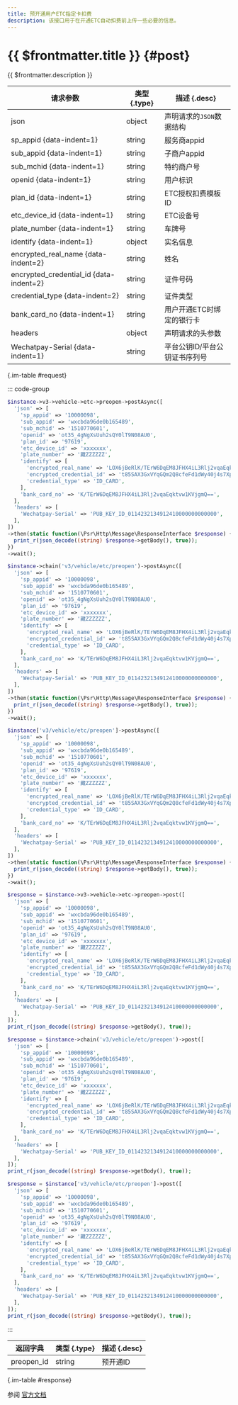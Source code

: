 ```yaml
---
title: 预开通用户ETC指定卡扣费
description: 该接口用于在开通ETC自动扣费前上传一些必要的信息。
---
```


# {{ $frontmatter.title }} {#post}

{{ $frontmatter.description }}

| 请求参数 | 类型 {.type} | 描述 {.desc}
| --- | --- | ---
| json | object | 声明请求的`JSON`数据结构
| sp_appid {data-indent=1} | string | 服务商appid
| sub_appid {data-indent=1} | string | 子商户appid
| sub_mchid {data-indent=1} | string | 特约商户号
| openid {data-indent=1} | string | 用户标识
| plan_id {data-indent=1} | string | ETC授权扣费模板ID
| etc_device_id {data-indent=1} | string | ETC设备号
| plate_number {data-indent=1} | string | 车牌号
| identify {data-indent=1} | object | 实名信息
| encrypted_real_name {data-indent=2} | string | 姓名
| encrypted_credential_id {data-indent=2} | string | 证件号码
| credential_type {data-indent=2} | string | 证件类型
| bank_card_no {data-indent=1} | string | 用户开通ETC时绑定的银行卡
| headers | object | 声明请求的头参数
| Wechatpay-Serial {data-indent=1} | string | 平台公钥ID/平台公钥证书序列号

{.im-table #request}

::: code-group

```php [异步纯链式]
$instance->v3->vehicle->etc->preopen->postAsync([
  'json' => [
    'sp_appid' => '10000098',
    'sub_appid' => 'wxcbda96de0b165489',
    'sub_mchid' => '1510770601',
    'openid' => 'ot35_4gNgXsUuh2sQY0lT9N08AU0',
    'plan_id' => '97619',
    'etc_device_id' => 'xxxxxxx',
    'plate_number' => '藏ZZZZZZ',
    'identify' => [
      'encrypted_real_name' => 'LOX6jBeRlK/TErW6DqEM8JFHX4iL3Rlj2vqaEqktvw1KVjgmQ==',
      'encrypted_credential_id' => 't85SAX3GxVYqGQm2Q8cfeFd1dWy40j4s7XpIds8Glw83HG3vN9Q==',
      'credential_type' => 'ID_CARD',
    ],
    'bank_card_no' => 'K/TErW6DqEM8JFHX4iL3Rlj2vqaEqktvw1KVjgmQ==',
  ],
  'headers' => [
    'Wechatpay-Serial' => 'PUB_KEY_ID_0114232134912410000000000000',
  ],
])
->then(static function(\Psr\Http\Message\ResponseInterface $response) {
  print_r(json_decode((string) $response->getBody(), true));
})
->wait();
```

```php [异步声明式]
$instance->chain('v3/vehicle/etc/preopen')->postAsync([
  'json' => [
    'sp_appid' => '10000098',
    'sub_appid' => 'wxcbda96de0b165489',
    'sub_mchid' => '1510770601',
    'openid' => 'ot35_4gNgXsUuh2sQY0lT9N08AU0',
    'plan_id' => '97619',
    'etc_device_id' => 'xxxxxxx',
    'plate_number' => '藏ZZZZZZ',
    'identify' => [
      'encrypted_real_name' => 'LOX6jBeRlK/TErW6DqEM8JFHX4iL3Rlj2vqaEqktvw1KVjgmQ==',
      'encrypted_credential_id' => 't85SAX3GxVYqGQm2Q8cfeFd1dWy40j4s7XpIds8Glw83HG3vN9Q==',
      'credential_type' => 'ID_CARD',
    ],
    'bank_card_no' => 'K/TErW6DqEM8JFHX4iL3Rlj2vqaEqktvw1KVjgmQ==',
  ],
  'headers' => [
    'Wechatpay-Serial' => 'PUB_KEY_ID_0114232134912410000000000000',
  ],
])
->then(static function(\Psr\Http\Message\ResponseInterface $response) {
  print_r(json_decode((string) $response->getBody(), true));
})
->wait();
```

```php [异步属性式]
$instance['v3/vehicle/etc/preopen']->postAsync([
  'json' => [
    'sp_appid' => '10000098',
    'sub_appid' => 'wxcbda96de0b165489',
    'sub_mchid' => '1510770601',
    'openid' => 'ot35_4gNgXsUuh2sQY0lT9N08AU0',
    'plan_id' => '97619',
    'etc_device_id' => 'xxxxxxx',
    'plate_number' => '藏ZZZZZZ',
    'identify' => [
      'encrypted_real_name' => 'LOX6jBeRlK/TErW6DqEM8JFHX4iL3Rlj2vqaEqktvw1KVjgmQ==',
      'encrypted_credential_id' => 't85SAX3GxVYqGQm2Q8cfeFd1dWy40j4s7XpIds8Glw83HG3vN9Q==',
      'credential_type' => 'ID_CARD',
    ],
    'bank_card_no' => 'K/TErW6DqEM8JFHX4iL3Rlj2vqaEqktvw1KVjgmQ==',
  ],
  'headers' => [
    'Wechatpay-Serial' => 'PUB_KEY_ID_0114232134912410000000000000',
  ],
])
->then(static function(\Psr\Http\Message\ResponseInterface $response) {
  print_r(json_decode((string) $response->getBody(), true));
})
->wait();
```

```php [同步纯链式]
$response = $instance->v3->vehicle->etc->preopen->post([
  'json' => [
    'sp_appid' => '10000098',
    'sub_appid' => 'wxcbda96de0b165489',
    'sub_mchid' => '1510770601',
    'openid' => 'ot35_4gNgXsUuh2sQY0lT9N08AU0',
    'plan_id' => '97619',
    'etc_device_id' => 'xxxxxxx',
    'plate_number' => '藏ZZZZZZ',
    'identify' => [
      'encrypted_real_name' => 'LOX6jBeRlK/TErW6DqEM8JFHX4iL3Rlj2vqaEqktvw1KVjgmQ==',
      'encrypted_credential_id' => 't85SAX3GxVYqGQm2Q8cfeFd1dWy40j4s7XpIds8Glw83HG3vN9Q==',
      'credential_type' => 'ID_CARD',
    ],
    'bank_card_no' => 'K/TErW6DqEM8JFHX4iL3Rlj2vqaEqktvw1KVjgmQ==',
  ],
  'headers' => [
    'Wechatpay-Serial' => 'PUB_KEY_ID_0114232134912410000000000000',
  ],
]);
print_r(json_decode((string) $response->getBody(), true));
```

```php [同步声明式]
$response = $instance->chain('v3/vehicle/etc/preopen')->post([
  'json' => [
    'sp_appid' => '10000098',
    'sub_appid' => 'wxcbda96de0b165489',
    'sub_mchid' => '1510770601',
    'openid' => 'ot35_4gNgXsUuh2sQY0lT9N08AU0',
    'plan_id' => '97619',
    'etc_device_id' => 'xxxxxxx',
    'plate_number' => '藏ZZZZZZ',
    'identify' => [
      'encrypted_real_name' => 'LOX6jBeRlK/TErW6DqEM8JFHX4iL3Rlj2vqaEqktvw1KVjgmQ==',
      'encrypted_credential_id' => 't85SAX3GxVYqGQm2Q8cfeFd1dWy40j4s7XpIds8Glw83HG3vN9Q==',
      'credential_type' => 'ID_CARD',
    ],
    'bank_card_no' => 'K/TErW6DqEM8JFHX4iL3Rlj2vqaEqktvw1KVjgmQ==',
  ],
  'headers' => [
    'Wechatpay-Serial' => 'PUB_KEY_ID_0114232134912410000000000000',
  ],
]);
print_r(json_decode((string) $response->getBody(), true));
```

```php [同步属性式]
$response = $instance['v3/vehicle/etc/preopen']->post([
  'json' => [
    'sp_appid' => '10000098',
    'sub_appid' => 'wxcbda96de0b165489',
    'sub_mchid' => '1510770601',
    'openid' => 'ot35_4gNgXsUuh2sQY0lT9N08AU0',
    'plan_id' => '97619',
    'etc_device_id' => 'xxxxxxx',
    'plate_number' => '藏ZZZZZZ',
    'identify' => [
      'encrypted_real_name' => 'LOX6jBeRlK/TErW6DqEM8JFHX4iL3Rlj2vqaEqktvw1KVjgmQ==',
      'encrypted_credential_id' => 't85SAX3GxVYqGQm2Q8cfeFd1dWy40j4s7XpIds8Glw83HG3vN9Q==',
      'credential_type' => 'ID_CARD',
    ],
    'bank_card_no' => 'K/TErW6DqEM8JFHX4iL3Rlj2vqaEqktvw1KVjgmQ==',
  ],
  'headers' => [
    'Wechatpay-Serial' => 'PUB_KEY_ID_0114232134912410000000000000',
  ],
]);
print_r(json_decode((string) $response->getBody(), true));
```

:::

| 返回字典 | 类型 {.type} | 描述 {.desc}
| --- | --- | ---
| preopen_id | string | 预开通ID

{.im-table #response}

参阅 [官方文档](https://pay.weixin.qq.com/wiki/doc/apiv3_partner/Offline/apis/chapter4_4_1.shtml)
